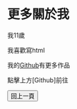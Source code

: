 <!DOCTYPE html>
<html>
<head>
 <meta charset="UTF-8">
 <link rel="icon" href="./圖標.jpg" type="image/jpeg">
 <link rel="stylesheet" href="style.css">
 <!-- <style>
  /* 在这里添加你的内置 CSS 样式 */
  body {
   zoom: 250%;
   /* 2.5 倍放大 */
  }
  button {
   background-color: #D6D6D6;
   color: black;
   padding: 10px 20px;
   border: none;
   cursor: pointer;
   border-radius: 100px;
  }
  button:hover {
   background-color: #A2A2A2;
  }
 </style> -->
</head>
<!-- <title>更多關於我的資訊</title> -->
</head>
<body>
 <h1>更多關於我</h1>
 <p>我11歲</p>
 <p>我喜歡寫html</p>
 <p>我的<a href="http://github.com/108028/-htnl-css.git">Github</a>有更多作品</p>
 <p>點擊上方[Github]前往</p>
<button onclick="goBack()">回上一頁</button>
<!-- <script>
 function goBack() {
  window.history.back();
 }
</script> -->
</body>
</html>
<!-- 註解的都是無法使用的程式 -->
<!--
108028/108028 是一個 ✨ 特殊 ✨ 儲存庫，因為它的「README.md」（此檔案）出現在您的 GitHub 個人資料上。
您可以點擊預覽連結以查看您的變更。
-->
